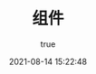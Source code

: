 ---
pageComponent:
  name: Catalogue
  data:
    path: Antd组件
    imgUrl: https://cdn.jsdelivr.net/gh/AlienGao/image-store@main/blog/web.6vhc1jsnpx80.png
    description: Antd组件再封装
title: 组件
date: 2021-08-14 15:22:48
permalink: /frontend/component/
article: false
comment: false
editLink: false
author:
  name: AlienGao
  link: https://github.com/AlienGao
---